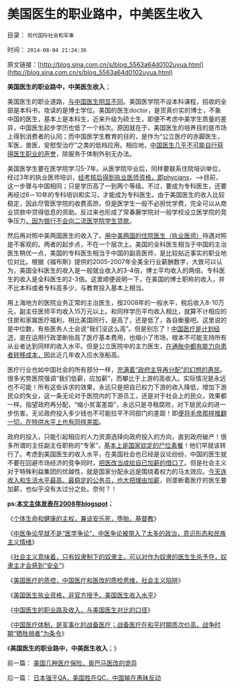 # 美国医生的职业路中，中美医生收入

目录： `现代国际社会和军事` 

时间： `2014-08-04 21:24:36` 

原文链接：[http://blog.sina.com.cn/s/blog_5563a64d0102uyua.html](http://blog.sina.com.cn/s/blog_5563a64d0102uyua.html)

**美国医生的职业路中，中美医生收入**；

美国医生的职业道路，[与中国医生明显不同](../../../2014/7/23/中国医生的职业路及收入，与美国医生对比的口径.md)。美国医学院不设本科课程，招收的全部是本科书，攻读的是博士学位。美国的医生doctor，是货真价实的博士，不象中国的医生，基本上是本科生，近来升级为硕士生，即便不考虑中美学生质量的差异，中国医生起步学历也低了一个档次。原因就在于，美国医生的培养目的是市场上得到消费者的认同；而中国医学生教育的目的，是作为“公立医疗的赤脚医生，军医，兽医，安慰型治疗”之类的低档应用。相应地，[中国医生几乎不可能自行获得医生职业的声誉](../../../2014/7/22/美国医生执业资格，非官方授予，美国医生收入水平.md)，除服务于体制外别无办法。

美国医学生要在医学院学习5-7年。从医学院毕业后，同样要联系住院培训单位，经过3年的执业医师培训，[经考核后得到执业医师资格，即phycians](../../../2014/2/9/美国医生的口径，美国医保费用高昂与“医保定点”之间的关系.md)，——>目前，这一步骤与中国相同；只是学历高了一到两个等级。不过，要成为专科医生，还要再经过6－10年的专科培训和实习，才能成为专科医生。由于美国医生的收入比较稳定，因此尽管医学院的收费高昂，但是医学生一般不必担忧学费，完全可以从商业贷款中贷得低息的资助。反过来也形成了常春藤学院对一般学校设立医学院的竞争压力[，因为银行不会向二流医学院学生贷款](../../../2010/7/12/中医是玄学；双盲统计是医疗保险的依据.md)。

然后再对照中美两国医生的收入了。[用中美两国的住院医生（执业医师）](../../../2010/7/30/西方执业资格是行业托拉斯认证，而不是行政审批.md)待遇对照是不客观的。两者的起步点，不在一个层次上。美国的全科医生相当于中国的主治医生稍优一点，美国的专科医生相当于中国的副高医师，是比较贴近事实的职业地位对比。根据《福布斯》提供的2005-2007年全美全行业薪酬数字，大致可以认为，美国全科医生的收入是一般就业收入的3-4倍，博士平均收入的两倍。专科医生的收入是全科医生的2-3倍。这里顺便说明一下，在美国的博士职称的收入，并不比本科或者专科高多少，与教育投入基本上相当。

用上海地方的医院业务正常的主治医生，按2008年的一般水平，税后收入8-10万元，副主任医师平均收入15万元以上。和同样学历平均收入相比，就算不计相应的住房和家属医疗福利，相比美国同行，是高了，还是低了，各自衡量吧。这里说的是中位数，有些医务人士会说“我们没这么高”。但是别忘了！[中国医疗是计划经济](../../../2014/8/3/中国医疗体制，是军事化的战备医疗；.md)，是在运用行政垄断抬高了医疗基本费用，也缩小了市场，根本不可能支持所有从业者达到同样的收入水平。但是公立医院中的主力医生，[在通胀中都有能力向患者转移成本，](../../../2008/1/1/穷老百姓看病贵养活了公立医院和公务员公费医疗.md)因此近几年收入应水涨船高。

医疗行业也如中国社会的所有部分一样，[充满着“政府主导再分配”的幻想的愚民](../../../2014/8/3/中国医疗体制，是军事化的战备医疗；.md)。很多劣势医院强调“我们低薪，应加薪”，而攀比于上游的高收入。实际情况是永远也不可能！所有这些诉求的效果，永远只是把自已权力下游的收入降低，增加下游民众的失业，这一条无论对于医院内的下游员工，还是对于社会上的民众，效果都一样。指望政府再分配，“缩小贫富差距”，永远只是寻租腐败，对下层民众的进一步伤害。无论政府投入多少钱也不可能拉平不同部门的差距！即[便将毛帝那样推翻一切，在特供水平上也有同样差距](../../../2013/1/22/中华民族最大的悲哀是民粹“为虎作伥”.md)。

政府的投入，只能引起相应的人力资源选择向政府投入的方向，直到政府破产！很多所谓的主任副主任职称的“专家”，[基本上是国家钦定的尸位素餐](../../../2009/12/8/中国科学文化基础被摧毁的手段.md)！他们早就该转行了。考虑到美国医生的收入水平，在美国社会也已经是议论纷纷，中国的医生就不要在回避市场经济的竞争同时，[把医改当成给自已加薪的借口了](../../../2010/7/12/医改方案不应由医生制定；医改不是医疗专业.md)。但是社会主义对于特殊利益集团的优越性，就是国家分配永远是围绕着权力的马太效应。[今天连收入和生活水平最高、最稳定的公务员，也大把理由加薪](../../../2014/4/30/社科院招认，公务员阶级收入偏高，集体腐败，同欲壑难填.md)，则垄断着医疗的医生要加薪，也似乎没有太过分之处。奈何？！

**ps:[本文主体发表在2008年blogspot](http://darthvad.blogspot.com/2009/04/blog-post_8027.html)**；

《[个体生命和健康的主权，兼谈安乐死，堕胎，基督教](../../../2014/7/18/个体生命和健康的主权，兼谈安乐死，堕胎，基督教.md)》

《[中医争论早就不是“医学争论”，中医争论被带入了太多的政治，意识形态和民族主义情绪](../../../2014/7/19/将西医排除出公立医疗体制，是医改的次优方案.md)》

《[社会主义意味着，只有奴隶制下的奴隶主，可以对作为奴隶的医生生杀予夺，奴隶主才会感到“安全”](../../../2014/7/20/公立医疗！社会主义逻辑，预设了奴隶制的恶魔期望.md)》

《[美国医疗的质控，中国医疗和医改的质检思维，社会主义陷阱](../../../2014/7/21/美国医疗的质控，中国医疗和医改的质检思维，社会主义陷阱.md)》

《[美国医生执业资格，非官方授予，美国医生收入水平](../../../2014/7/22/美国医生执业资格，非官方授予，美国医生收入水平.md)》

《[中国医生的职业路及收入，与美国医生对比的口径](../../../2014/7/23/中国医生的职业路及收入，与美国医生对比的口径.md)》

《[中国医疗体制，是军事化的战备医疗；战备医疗在和平时期质次价高，战争时期“牺牲弱者”为条令](../../../2014/8/3/中国医疗体制，是军事化的战备医疗；.md)》

《**美国医生的职业路中，中美医生收入**；》

前一篇： [美国几种医疗保险，奥巴马医改的诡异](../../../2014/8/5/美国几种医疗保险，奥巴马医改的诡异.md)

后一篇： [日本强于QA，美国胜在QC，中国输在愚昧反动](../../../2014/7/23/日本强于QA，美国胜在QC，中国输在愚昧反动.md)


